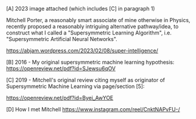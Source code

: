 [A] 2023 image attached (which includes [C] in paragraph 1)

Mitchell Porter, a reasonably smart associate of mine otherwise in Physics, recently proposed a reasonably intriguing alternative pathway/idea, to construct what I called a "Supersymmetric Learning Algorithm", i.e. "Supersymmetric Artificial Neural Networks".

https://abjam.wordpress.com/2023/02/08/super-intelligence/

[B] 2016 - My original supersymmetric machine learning hypothesis:
https://openreview.net/pdf?id=SJewsu6qOV

[C] 2019 - Mitchell's original review citing myself as originator of Supersymmetric Machine Learning via page/section [5]:

https://openreview.net/pdf?id=Byei_AwYOE

[D] How I met Mitchell 
https://www.instagram.com/reel/CnktNAPvFU-/
